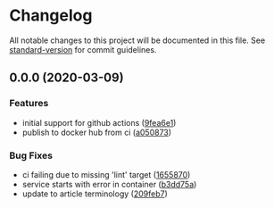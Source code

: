 # Changelog

All notable changes to this project will be documented in this file. See [standard-version](https://github.com/conventional-changelog/standard-version) for commit guidelines.

## 0.0.0 (2020-03-09)


### Features

* initial support for github actions ([9fea6e1](https://github.com/libero/editor-s3-bucker-importer/commit/9fea6e1c25b9122b06773d0157d797603d9691c5))
* publish to docker hub from ci ([a050873](https://github.com/libero/editor-s3-bucker-importer/commit/a050873aaffac4af02875f6d1d0bcbe55468f4e3))


### Bug Fixes

* ci failing due to missing 'lint' target ([1655870](https://github.com/libero/editor-s3-bucker-importer/commit/1655870ab087422fef900a80ffa5922ad584f6ca))
* service starts with error in container ([b3dd75a](https://github.com/libero/editor-s3-bucker-importer/commit/b3dd75a4f33a484de431bcf5eb93844ca4f632da))
* update to article terminology ([209feb7](https://github.com/libero/editor-s3-bucker-importer/commit/209feb7bce6c6363fe842e79e1ba611fb4d950e8))
